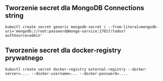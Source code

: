 ## Tworzenie secret dla MongoDB Connections string

`kubectl create secret generic mongodb-secret \
  --from-literal=mongodb-uri='mongodb://root:password@mongo-service:27017/todos?authSource=admin'`

## Tworzenie secret dla docker-registry prywatnego

`kubectl create secret docker-registry external-registry --docker-server=.... --docker-username=... --docker-password=....`


